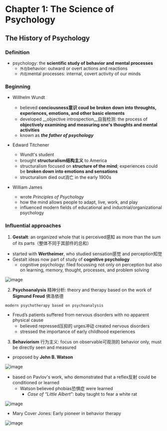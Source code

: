 # Chapter 1: The Science of Psychology
## The History of Psychology
### Definition
- psychology: the __scientific study of behavior and mental processes__
  - `外在`behavior: outward or overt actions and reactions
  - `内在`mental processes: internal, covert activity of our minds

### Beginning
- Willhelm Wundt
  - believed __conciousness意识 coud be broken down into throughts, experiences, emotions, and other basic elements__
  - developed __objective introspection__自我检测: the process of __objectively examining and measuring one's thoughts and mental activities__
  - known as ___the father of psychology___

- Edward Titchener
  - Wundt's student
  - brought __structuralism结构主义__ to America
  - structuralism focused on __structure of the mind__; experiences could be __broken down into emotions and sensations__
  - structuralism died out消亡 in the early 1900s

- William James
  - wrote _Principles of Psychology_
  - how the mind allows people to adapt, live, work, and play
  - influenced modern fields of educational and inductrial/organizational psychology

### Influential approaches
1. __Gestalt__: an organized whole that is perceived感知 as more than the sum of its parts（整体不同于其部件的总和）
  - started with __Wertheimer__, who studied sensation感觉 and perception知觉
  - Gestalt ideas now part of study of __cognitive psychology__
    - cognitive psychology: filed focussing not only on perception but also on learning,     memory, thought, processes, and problem solving

![image](https://github.com/wtxd1234/Intro-to-Psychology/assets/41671135/a2e9e38b-34f3-4a12-8c46-01c79b0c154b)

2. __Psychoanalysis__ 精神分析: theory and therapy based on the work of __Sigmund Freud__ 佛洛依德
```
modern psychotherapy based on psychoanalysis
```

  - Freud’s patients suffered from nervous disorders with no apparent physical cause​
    - believed repressed压抑的 urges冲动 created nervous disorders
    - stressed the importance of early childhood experiences

3. __Behaviorism__ 行为主义: focus on observable可观测的 behavior only, must be directly seen and measured
  - proposed by __John B. Watson__

![image](https://github.com/wtxd1234/Intro-to-Psychology/assets/41671135/c4abe869-bc59-4429-91fd-ae64a0894470)
  
  - based on Pavlov's work, who demonstrated that a reflex反射 could be conditioned or learned
    - Watson believed phobias恐惧症 were learned
      - _Case of “Little Albert”_: baby taught to fear a white rat​

![image](https://github.com/wtxd1234/Intro-to-Psychology/assets/41671135/09c40a95-3df3-46b7-b3e3-a6ae962e3cc3)

  - Mary Cover Jones: Early pioneer in behavior therapy

![image](https://github.com/wtxd1234/Intro-to-Psychology/assets/41671135/c95e8c1b-a777-4921-837f-0be7ec015416)

